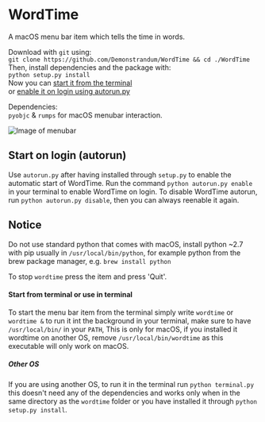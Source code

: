 # WordTime
A macOS menu bar item which tells the time in words.

Download with `git` using:
<br />`git clone https://github.com/Demonstrandum/WordTime && cd ./WordTime`
<br />Then, install dependencies and the package with:
<br />`python setup.py install`
<br />Now you can <a href="#terminal">start it from the terminal</a>
<br />or <a href="#autorun">enable it on login using autorun.py</a>

Dependencies:
<br />`pyobjc` & `rumps`
for macOS menubar interaction.

![Image of menubar](https://cloud.githubusercontent.com/assets/26842759/24832420/dd17b148-1ca7-11e7-84c0-f1acb231665a.png)

<div id="autorun"></div>

## Start on login (autorun)
Use `autorun.py` after having installed through  `setup.py` to enable the automatic start of WordTime. Run the command `python autorun.py enable` in your terminal to enable WordTime on login. To disable WordTime autorun, run `python autorun.py disable`, then you can always reenable it again.

## Notice
Do not use standard python that comes with macOS, install python ~2.7 with pip usually in `/usr/local/bin/python`, for example python from the brew package manager, e.g. `brew install python`

To stop `wordtime` press the item and press 'Quit'.

<div id="terminal"></div>

#### Start from terminal or use in terminal
To start the menu bar item from the terminal simply write `wordtime` or `wordtime &` to run it int the background in your terminal, make sure to have `/usr/local/bin/` in your `PATH`, This is only for macOS, if you installed it wordtime on another OS, remove `/usr/local/bin/wordtime` as this executable will only work on macOS.

##### Other OS
If you are using another OS, to run it in the terminal run `python terminal.py` this doesn't need any of the dependencies and works only when in the same directory as the `wordtime` folder or you have installed it through `python setup.py install`.
